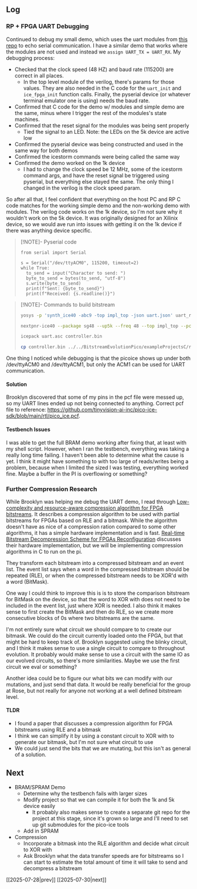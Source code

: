 ## Log
### RP + FPGA UART Debugging
Continued to debug my small demo, which uses the uart modules from [this repo](https://github.com/ben-marshall/uart) to echo serial communication. I have a similar demo that works where the modules are not used and instead we `assign UART_TX = UART_RX`. My debugging process:
- Checked that the clock speed (48 HZ) and baud rate (115200) are correct in all places.
	- In the top level module of the verilog, there's params for those values. They are also needed in the C code for the `uart_init` and `ice_fpga_init` function calls. Finally, the pyserial device (or whatever terminal emulator one is using) needs the baud rate. 
- Confirmed that C code for the demo w/ modules and simple demo are the same, minus where I trigger the rest of the modules's state machines.
- Confirmed that the reset signal for the modules was being sent properly
	- Tied the signal to an LED. Note: the LEDs on the 5k device are active low
- Confirmed the pyserial device was being constructed and used in the same way for both demos
- Confirmed the icestorm commands were being called the same way
- Confirmed the demo worked on the 1k device
	- I had to change the clock speed be 12 MHz, some of the icestorm command args, and have the reset signal be triggered using pyserial, but everything else stayed the same. The only thing I changed in the verilog is the clock speed param.

So after all that, I feel confident that everything on the host PC and RP C code matches for the working simple demo and the non-working demo with modules. The verilog code works on the 1k device, so I'm not sure why it wouldn't work on the 5k device. It was originally designed for an Xilinix device, so we would ave run into issues with getting it on the 1k device if there was anything device specific. 

> [!NOTE]- Pyserial code
> ```
> from serial import Serial
> 
> s = Serial("/dev/ttyACM0", 115200, timeout=2)
> while True:
> 	to_send = input("Character to send: ")
> 	byte_to_send = bytes(to_send, "utf-8")
> 	s.write(byte_to_send)
> 	print(f"Sent: {byte_to_send}")
> 	print(f"Received: {s.readline()}")
> ```

> [!NOTE]- Commands to build bitstream
> ```bash
> yosys -p 'synth_ice40 -abc9 -top impl_top -json uart.json' uart_rx.v uart_tx.v impl_top.v
> 
> nextpnr-ice40 --package sg48 --up5k --freq 48 --top impl_top --pcf pins.pcf --json uart.json --asc uart.asc
> 
> icepack uart.asc controller.bin
> 
> cp controller.bin ../../BitstreamEvolutionPico/exampleProjectsC/rp2_ice_bram_controller/controller.bin
> ```

One thing I noticed while debugging is that the picoice shows up under both /dev/ttyACM0 and /dev/ttyACM1, but only the ACM1 can be used for UART communication.
#### Solution 
Brooklyn discovered that some of my pins in the pcf file were messed up, so my UART lines ended up not being connected to anything. Correct pcf file to reference: https://github.com/tinyvision-ai-inc/pico-ice-sdk/blob/main/rtl/pico_ice.pcf.
#### Testbench Issues
I was able to get the full BRAM demo working after fixing that, at least with my shell script. However, when I ran the testbench, everything was taking a really long time failing. I haven't been able to determine what the cause is yet. I think it might have something to with too large of reads/writes being a problem, because when I limited the sized I was testing, everything worked fine. Maybe a buffer in the PI is overflowing or something?
### Further Compression Research
While Brooklyn was helping me debug the UART demo, I read through [Low-complexity and resource-aware compression algorithm for FPGA bitstreams](https://www.researchgate.net/publication/311068056_Low-Complexity_and_Resource-Aware_Compression_Algorithm_for_FPGA_Bitstreams). It describes a compression algorithm to be used with partial bitstreams for FPGAs based on RLE and a bitmask. While the algorithm doesn't have as nice of a compression ration compared to some other algorithms, it has a simple hardware implementation and is fast. [Real-time Bitstream Decompression Scheme for FPGAs Reconfiguration](https://ieeexplore.ieee.org/document/8624003) discusses their hardware implementation, but we will be implementing compression algorithms in C to run on the pi. 

They transform each bitstream into a compressed bitstream and an event list. The event list says when a word in the compressed bitstream should be repeated (RLE), or when the compressed bitstream needs to be XOR'd with a word (BitMask). 

One way I could think to improve this is is to store the comparison bitstream for BitMask on the device, so that the word to XOR with does not need to be included in the event list, just where XOR is needed. I also think it makes sense to first create the BitMask and then do RLE, so we create more consecutive blocks of 0s where two bitstreams are the same. 

I'm not entirely sure what circuit we should compare to to create our bitmask. We could do the circuit currently loaded onto the FPGA, but that might be hard to keep track of. Brooklyn suggested using the blinky circuit, and I think it makes sense to use a single circuit to compare to throughout evolution. It probably would make sense to use a circuit with the same IO as our evolved circuits, so there's more similarities. Maybe we use the first circuit we eval or something?

Another idea could be to figure our what bits we can modify with our mutations, and just send that data. It would be really beneficial for the group at Rose, but not really for anyone not working at a well defined bitstream level.
#### TLDR
- I found a paper that discusses a compression algorithm for FPGA bitstreams using RLE and a bitmask
- I think we can simplify it by using a constant circuit to XOR with to generate our bitmask, but I'm not sure what circuit to use
- We could just send the bits that we are mutating, but this isn't as general of a solution.
## Next
- BRAM/SPRAM Demo
	- Determine why the testbench fails with larger sizes
	- Modify project so that we can compile it for both the 1k and 5k device easily
		- It probably also makes sense to create a separate git repo for the project at this stage, since it's grown so large and I'll need to set up git submodules for the pico-ice tools
	- Add in SPRAM
- Compression
	- Incorporate a bitmask into the RLE algorithm and decide what circuit to XOR with
	- Ask Brooklyn what the data transfer speeds are for bitstreams so I can start to estimate the total amount of time it will take to send and decompress a bitstream

[[2025-07-28|prev]] [[2025-07-30|next]]
